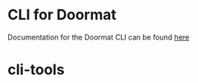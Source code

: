 # CLI for Doormat

Documentation for the Doormat CLI can be found [here](https://docs.prod.secops.hashicorp.services/doormat/cli/)
# cli-tools
